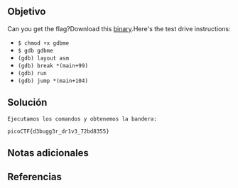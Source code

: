 ## Objetivo
Can you get the flag?Download this [binary](https://artifacts.picoctf.net/c/86/gdbme).Here's the test drive instructions:

- `$ chmod +x gdbme`
- `$ gdb gdbme`
- `(gdb) layout asm`
- `(gdb) break *(main+99)`
- `(gdb) run`
- `(gdb) jump *(main+104)`
## Solución
```
Ejecutamos los comandos y obtenemos la bandera:

picoCTF{d3bugg3r_dr1v3_72bd8355}
```
## Notas adicionales
## Referencias